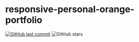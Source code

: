 # responsive-personal-orange-portfolio
[![GitHub last commit](https://img.shields.io/github/last-commit/connectshark/responsive-personal-orange-portfolio.svg?style=flat)](https://github.com/connectshark/responsive-personal-orange-portfolio)
![GitHub stars](https://img.shields.io/github/stars/connectshark/responsive-personal-orange-portfolio.svg?style=social&label=Stars&style=plastic)
